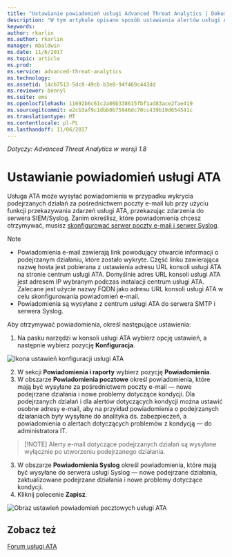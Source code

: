 ```yaml
---
title: "Ustawianie powiadomień usługi Advanced Threat Analytics | Dokumentacja firmy Microsoft"
description: "W tym artykule opisano sposób ustawiania alertów usługi ATA w celu otrzymywania powiadomień o wykryciu podejrzanych działań."
keywords: 
author: rkarlin
ms.author: rkarlin
manager: mbaldwin
ms.date: 11/6/2017
ms.topic: article
ms.prod: 
ms.service: advanced-threat-analytics
ms.technology: 
ms.assetid: 14cb7513-5dc8-49cb-b3e0-94f469c443dd
ms.reviewer: bennyl
ms.suite: ems
ms.openlocfilehash: 11692b6c61c2a06b338615fbf1ad83ace2fae419
ms.sourcegitcommit: e2cb3af9c1dbb0b75946dc70cc439b19d654541c
ms.translationtype: MT
ms.contentlocale: pl-PL
ms.lasthandoff: 11/06/2017
---
```

*Dotyczy: Advanced Threat Analytics w wersji 1.8*



# <a name="set-ata-notifications"></a>Ustawianie powiadomień usługi ATA
Usługa ATA może wysyłać powiadomienia w przypadku wykrycia podejrzanych działań za pośrednictwem poczty e-mail lub przy użyciu funkcji przekazywania zdarzeń usługi ATA, przekazując zdarzenia do serwera SIEM/Syslog. Zanim określisz, które powiadomienia chcesz otrzymywać, musisz [skonfigurować serwer poczty e-mail i serwer Syslog](setting-syslog-email-server-settings.md).

> [!NOTE]
> -   Powiadomienia e-mail zawierają link powodujący otwarcie informacji o podejrzanym działaniu, które zostało wykryte. Część linku zawierająca nazwę hosta jest pobierana z ustawienia adresu URL konsoli usługi ATA na stronie centrum usługi ATA. Domyślnie adres URL konsoli usługi ATA jest adresem IP wybranym podczas instalacji centrum usługi ATA.  Zalecane jest użycie nazwy FQDN jako adresu URL konsoli usługi ATA w celu skonfigurowania powiadomień e-mail.
> -   Powiadomienia są wysyłane z centrum usługi ATA do serwera SMTP i serwera Syslog.


Aby otrzymywać powiadomienia, określ następujące ustawienia:


1. Na pasku narzędzi w konsoli usługi ATA wybierz opcję ustawień, a następnie wybierz pozycję **Konfiguracja**.

![Ikona ustawień konfiguracji usługi ATA](media/ATA-config-icon.png)

2. W sekcji **Powiadomienia i raporty** wybierz pozycję **Powiadomienia**.
3. W obszarze **Powiadomienia pocztowe** określ powiadomienia, które mają być wysyłane za pośrednictwem poczty e-mail — nowe podejrzane działania i nowe problemy dotyczące kondycji. Dla podejrzanych działań i dla alertów dotyczących kondycji można ustawić osobne adresy e-mail, aby na przykład powiadomienia o podejrzanych działaniach były wysyłane do analityka ds. zabezpieczeń, a powiadomienia o alertach dotyczących problemów z kondycją — do administratora IT.
>   [!NOTE]
>   Alerty e-mail dotyczące podejrzanych działań są wysyłane wyłącznie po utworzeniu podejrzanego działania.
3. W obszarze **Powiadomienia Syslog** określ powiadomienia, które mają być wysyłane do serwera usługi Syslog — nowe podejrzane działania, zaktualizowane podejrzane działania i nowe problemy dotyczące kondycji.
5. Kliknij polecenie **Zapisz**.

![Obraz ustawień powiadomień pocztowych usługi ATA](media/ata-mail-notification-settings.png)




## <a name="see-also"></a>Zobacz też
[Forum usługi ATA](https://social.technet.microsoft.com/Forums/security/home?forum=mata)
